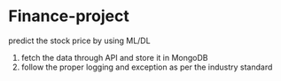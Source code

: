 # Finance-project 
predict the stock price by using  ML/DL 


1. fetch the data through API and store it in MongoDB
2. follow the proper logging and exception as per the industry standard
